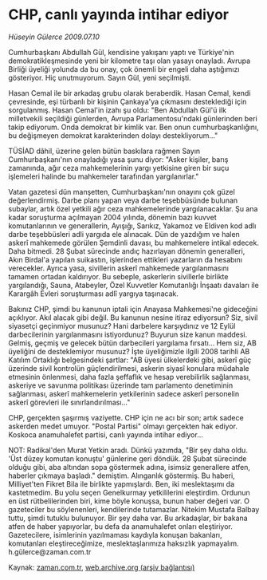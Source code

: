 # CHP, canlı yayında intihar ediyor

*Hüseyin Gülerce 2009.07.10*

<tr><td class="metin" colspan="2" style="padding-top: 20px; padding-left: 5px; padding-right: 10px;">Cumhurbaşkanı Abdullah Gül, kendisine yakışanı yaptı ve Türkiye'nin demokratikleşmesinde yeni bir kilometre taşı olan yasayı onayladı. Avrupa Birliği üyeliği yolunda da bu onay, çok önemli bir engeli daha aştığımızı gösteriyor. Hiç unutmuyorum. Sayın Gül, yeni seçilmişti.</td></tr><tr><td class="metin" colspan="2" style="padding-top: 20px; padding-left: 5px; padding-right: 10px;"><p>Hasan Cemal ile bir arkadaş grubu olarak beraberdik. Hasan Cemal, kendi çevresinde, eşi türbanlı bir kişinin Çankaya'ya çıkmasını desteklediği için sorgulanmış. Hasan Cemal'in izahı şu oldu: "Ben Abdullah Gül'ü ilk milletvekili seçildiği günlerden, Avrupa Parlamentosu'ndaki günlerinden beri takip ediyorum. Onda demokrat bir kimlik var. Ben onun cumhurbaşkanlığını, bu değişmeyen demokrat karakterinden dolayı destekliyorum..."
<p>TÜSİAD dâhil, üzerine gelen bütün baskılara rağmen Sayın Cumhurbaşkanı'nın onayladığı yasa şunu diyor: "Asker kişiler, barış zamanında, ağır ceza mahkemelerinin yargı yetkisine giren bir suçu işlemeleri halinde bu mahkemeler tarafından yargılanırlar."
<p>Vatan gazetesi dün manşetten, Cumhurbaşkanı'nın onayını çok güzel değerlendirmiş. Darbe planı yapan veya darbe teşebbüsünde bulunan subaylar, artık özel yetkili ağır ceza mahkemelerinde yargılanacaklar. Şu ana kadar soruşturma açılmayan 2004 yılında, dönemin bazı kuvvet komutanlarının ve generallerin, Ayışığı, Sarıkız, Yakamoz ve Eldiven kod adlı darbe teşebbüsleri adli yargıda ele alınacak. Dün de yazdığım ve halen askerî mahkemede görülen Şemdinli davası, bu mahkemelere intikal edecek. Daha bitmedi. 28 Şubat sürecinde andıç hazırlayan dönemin generalleri, Akın Birdal'a yapılan suikastın, işlerinden ettikleri yazarların da hesabını verecekler. Ayrıca yasa, sivillerin askerî mahkemede yargılanmasını tamamen ortadan kaldırıyor. Bu sebeple, askerlerin sivillerle birlikte yargılandığı, Sauna, Atabeyler, Özel Kuvvetler Komutanlığı İnşaatı davaları ile Karargâh Evleri soruşturması adlî yargıya taşınacak.
<p>Bakınız CHP, şimdi bu kanunun iptali için Anayasa Mahkemesi'ne gideceğini açıklıyor. Akıl alacak gibi değil. Bu kanunun nesine itiraz ediyorsun? Siz, sivil siyasetçi geçinmiyor musunuz? Hani darbelere karşıydınız ve 12 Eylül darbecilerinin yargılanmasını istiyordunuz? Buyurun size kanun maddesi. Gelmiş, geçmiş ve gelecek bütün darbecileri yargılama fırsatı... Hem siz, AB üyeliğini de desteklemiyor musunuz? İşte üyeliğimizle ilgili 2008 tarihli AB Katılım Ortaklığı belgesindeki şartlar: "AB üyesi ülkelerdeki gibi, askerî güç üzerinde sivil kontrolün güçlendirilmesi, askerin siyasî konulara müdahale etmesinin önlenmesi, daha fazla şeffaflık ve hesap verebilirlik sağlanması, askeriye ve savunma politikası üzerinde tam parlamento denetiminin sağlanması, askerî mahkemelerin yetkilerinin sadece askerî personelin askerî görevleri ile sınırlandırılması..."
<p>CHP, gerçekten şaşırmış vaziyette. CHP için ne acı bir son; artık sadece askerden medet umuyor. "Postal Partisi" olmayı gerçekten hak ediyor. Koskoca anamuhalefet partisi, canlı yayında intihar ediyor...
<p>NOT: Radikal'den Murat Yetkin aradı. Dünkü yazımda, "Bir şey daha oldu. 'Üst düzey komutan konuştu' günlerine geri döndük. 28 Şubat sürecinde olduğu gibi, aba altından sopa göstermek adına, isimsiz generallere atfen, haberler çıkmaya başladı." demiştim. Alınganlık göstermiş. Bu haberi, Milliyet'ten Fikret Bila ile birlikte yapmışlardı. Ben, iki meslektaşımı da kastetmedim. Bu yolu seçen Genelkurmay yetkililerini eleştirdim. Ordunun en üst rütbelilerinden biri, kime böyle konuşsa, bunun haber değeri var. O gazeteciler bu söylenenleri, kendilerinde tutamazlar. Nitekim Mustafa Balbay tuttu, şimdi tutuklu bulunuyor. Bir şey daha var. Bu arkadaşlar, bir bakana atfen de haber yapıyorlar, bu defa da anamuhalefet onları eleştiriyor. Gazetecilere, isimlerinin yazılmaması kaydıyla konuşan bakanları, komutanları eleştireceğimize, meslektaşlarımıza haksızlık yapmayalım. h.gülerce@zaman.com.tr<br/></p></p></p></p></p></p></td></tr>

Kaynak: [zaman.com.tr](http://zaman.com.tr/yazar.do?yazino=867790), [web.archive.org (arşiv bağlantısı)](http://web.archive.org/web/20090831052845/http://zaman.com.tr:80/yazar.do?yazino=867790)
